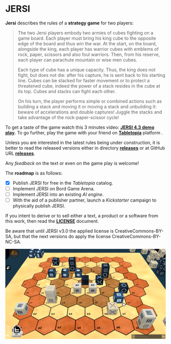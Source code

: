 # JERSI



**Jersi** describes the rules of a **strategy game** for two players:

> The two Jersi players embody two armies of cubes fighting on a game board. Each player must bring his king cube to the opposite edge of the board and thus win the war. At the start, on the board, alongside the king, each player has warrior cubes with emblems of rock, paper, scissors and also foul warriors. Then, from his reserve, each player can parachute mountain or wise men cubes.
>
> Each type of cube has a unique capacity. Thus, the king does not fight, but does not die: after his capture, he is sent back to his starting line. Cubes can be stacked for faster movement or to protect a threatened cube, indeed the power of a stack resides in the cube at its top. Cubes and stacks can fight each other.
>
> On his turn, the player performs simple or combined actions such as building a stack and moving it or moving a stack and unbuilding it: beware of accelerations and double captures!
> Juggle the stacks and take advantage of the rock-paper-scissor cycle!

To get a taste of the game watch this 3 minutes video: [**JERSI 4.3 demo play**](https://www.youtube.com/watch?v=Cgo8AJnYCfA). To go further, play the game with your friend on **[Tabletopia](https://tabletopia.com/games/jersi)** platform .

Unless you are interested in the latest rules being under construction, it is better to read the released versions either in directory [**releases**](./releases) or at GitHub URL [**releases**](https://github.com/LucasBorboleta/jersi/releases).

Any *feedback* on the text or even on the game play is welcome!

The **roadmap** is  as follows:

- [x] Publish JERSI for free in the *Tabletopia* catalog.
- [ ] Implement JERSI on Bord Game Arena.
- [ ] Implement JERSI into an existing *AI engine*.
- [ ] With the aid of a publisher partner, launch a *Kickstarter* campaign to physically publish JERSI. 

If you intent to derive or to sell either a text, a product or a software from this work, then read the [**LICENSE**](./docs/LICENSE.md) document. 

Be aware that until JERSI v3.0 the applied license is CreativeCommons-BY-SA, but that the next versions do apply the license CreativeCommons-BY-NC-SA. 

![](./pictures/fictive-game.png)